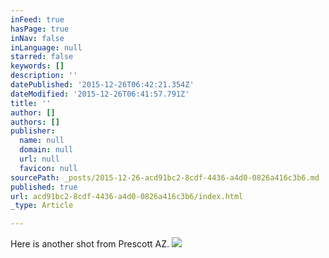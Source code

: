 ```yaml
---
inFeed: true
hasPage: true
inNav: false
inLanguage: null
starred: false
keywords: []
description: ''
datePublished: '2015-12-26T06:42:21.354Z'
dateModified: '2015-12-26T06:41:57.791Z'
title: ''
author: []
authors: []
publisher:
  name: null
  domain: null
  url: null
  favicon: null
sourcePath: _posts/2015-12-26-acd91bc2-8cdf-4436-a4d0-0826a416c3b6.md
published: true
url: acd91bc2-8cdf-4436-a4d0-0826a416c3b6/index.html
_type: Article

---
```

Here is another shot from Prescott AZ.
![](https://the-grid-user-content.s3-us-west-2.amazonaws.com/0153e1fe-5e95-4763-81b2-bcc642631b55.jpg)